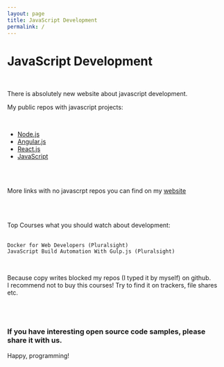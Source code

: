 ```yaml
---
layout: page
title: JavaScript Development
permalink: /
---
```


# JavaScript Development

<br/>

There is absolutely new website about javascript development.

My public repos with javascript projects:

<br/>

<ul>
    <li><a href="https://github.com/marley-nodejs" rel="nofollow">Node.js</a></li>
    <li><a href="https://github.com/marley-angul" rel="nofollow">Angular.js</a></li>
    <li><a href="https://github.com/marley-react" rel="nofollow">React.js</a></li>
    <li><a href="https://github.com/marley-js" rel="nofollow">JavaScript</a></li>
</ul>


<br/><br/>

More links with no javascrpt repos you can find on my <a href="https://marley.org" rel="nofollow">website</a>

<br/><br/>


Top Courses what you should watch about development: <br/><br/>


    Docker for Web Developers (Pluralsight)
    JavaScript Build Automation With Gulp.js (Pluralsight)

<br/>

Because copy writes blocked my repos (I typed it by myself) on github.  
I recommend not to buy this courses! Try to find it on trackers, file shares etc.


<br/><br/>



### If you have interesting open source code samples, please share it with us.

Happy, programming!
